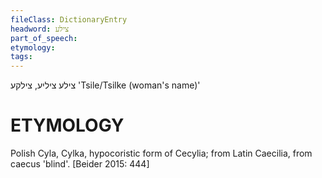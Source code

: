 ```yaml
---
fileClass: DictionaryEntry
headword: צילע
part_of_speech: 
etymology: 
tags: 
---
```

צילע
ציליע, צילקע
'Tsile/Tsilke (woman's name)'

ETYMOLOGY
===========
Polish Cyla, Cylka, hypocoristic form of Cecylia; from Latin Caecilia, from caecus 'blind'.
[Beider 2015: 444]